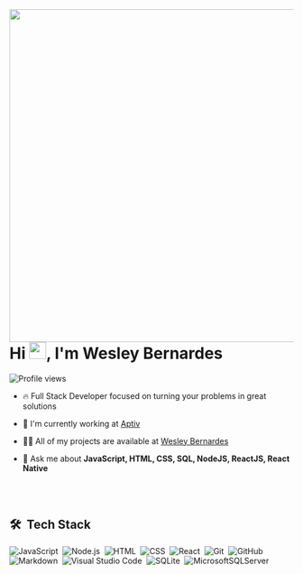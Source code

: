 
<img align="right" height="590em" src="https://raw.githubusercontent.com/gist/bw3sley/8534a557f164ff99533eabee3d82ff02/raw/c952630525e210b4d5e1958aaa997eb930be93e3/profilecard.svg"/>
<h1 align="left">Hi <img src="https://raw.githubusercontent.com/kaueMarques/kaueMarques/master/hi.gif" width="30px">, I'm Wesley Bernardes</h1>
<p align="left"> <img src="https://komarev.com/ghpvc/?username=bw3sley&color=yellow" alt="Profile views" /> </p>

- 🔥 Full Stack Developer focused on turning your problems in great solutions

- 🔭 I'm currently working at [Aptiv](https://www.aptiv.com/)

- 👨‍💻 All of my projects are available at [Wesley Bernardes](https://github.com/bw3sley?tab=repositories)

- 💬 Ask me about **JavaScript, HTML, CSS, SQL, NodeJS, ReactJS, React Native**

<br><br>

## 🛠 &nbsp;Tech Stack

![JavaScript](https://img.shields.io/badge/-JavaScript-05122A?style=flat&logo=javascript)&nbsp;
![Node.js](https://img.shields.io/badge/-Node.js-05122A?style=flat&logo=node.js)&nbsp;
![HTML](https://img.shields.io/badge/-HTML-05122A?style=flat&logo=HTML5)&nbsp;
![CSS](https://img.shields.io/badge/-CSS-05122A?style=flat&logo=CSS3&logoColor=1572B6)&nbsp;
![React](https://img.shields.io/badge/-React-05122A?style=flat&logo=react)&nbsp;
![Git](https://img.shields.io/badge/-Git-05122A?style=flat&logo=git)&nbsp;
![GitHub](https://img.shields.io/badge/-GitHub-05122A?style=flat&logo=github)&nbsp;
![Markdown](https://img.shields.io/badge/-Markdown-05122A?style=flat&logo=markdown)&nbsp;
![Visual Studio Code](https://img.shields.io/badge/-Visual%20Studio%20Code-05122A?style=flat&logo=visual-studio-code&logoColor=007ACC)&nbsp;
![SQLite](https://img.shields.io/badge/-SQLite-05122A?style=flat&logo=sqlite)&nbsp;
![MicrosoftSQLServer](https://img.shields.io/badge/Microsoft%20SQL%20Sever-05122A?style=flat&logo=microsoft%20sql%20server&logoColor=white)&nbsp;

<br><br>
